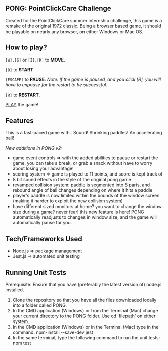 
## PONG: PointClickCare Challenge
Created for the PointClickCare summer internship challenge, this game is a remake of the original 1972 [classic](https://en.wikipedia.org/wiki/Pong). Being a browser based game, it should be playable on nearly any browser, on either Windows or Mac OS.

## How to play?

`[W],[S]` or `[I],[K]` to **MOVE**.

`[B]` to **START**

`[ESCAPE]` to **PAUSE**. *Note: If the game is paused, and you click [R], you will have to unpause for the restart to be successful.*

`[R]` to **RESTART**.

[PLAY](https://nabillearns.github.io/PONG/) the game!

## Features
This is a fast-paced game with.. Sound! Shrinking paddles! An accelerating ball!

*New additions in PONG v2:*
- game event controls => with the added abilities to pause or restart the game, you can take a break, or grab a snack without have to worry about losing your advantage!
- scoring system => game is played to 11 points, and score is kept track of
- 8 bit sound effects in the style of the original pong game
- revamped collision system: paddle is segmented into 8 parts, and rebound angle of ball changes depending on where it hits a paddle
- player's paddle is now limited within the bounds of the window screen (making it harder to exploit the new collision system)
- have different sized monitors at home? you want to change the window size during a game? never fear! this new feature is here! PONG automatically readjusts to changes in window size, and the game will automatically pause for you.

## Tech/Frameworks Used
- Node.js => package management
- Jest.js => automated unit testing

## Running Unit Tests
Prerequisite: Ensure that you have (preferably the latest version of) node.js installed.
1. Clone the repository so that you have all the files downloaded locally into a folder called PONG.
2. In the CMD application (Windows) or from the Terminal (Mac) change your current directory to the PONG folder. Use cd 'filepath' on either system.
3. In the CMD application (Windows) or in the Terminal (Mac) type in the command: npm-install --save-dev jest
4. In the same terminal, type the following command to run the unit tests: npm test
